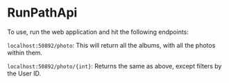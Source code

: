 # RunPathApi

To use, run the web application and hit the following endpoints:

`localhost:50892/photo`: This will return all the albums, with all the photos within them.

`localhost:50892/photo/{int}`: Returns the same as above, except filters by the User ID.